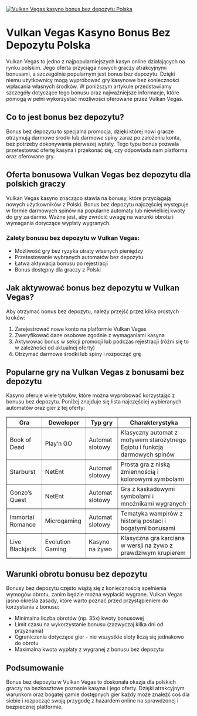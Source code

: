[![Vulkan Vegas kasyno bonus bez depozytu Polska](https://123-caf.pages.dev/gitsignup.png)](https://vrmoo.ru/Bt82HjjY)

<h1>Vulkan Vegas Kasyno Bonus Bez Depozytu Polska</h1> <p>Vulkan Vegas to jedno z najpopularniejszych kasyn online działających na rynku polskim. Jego oferta przyciąga nowych graczy atrakcyjnymi bonusami, a szczególnie popularnym jest bonus bez depozytu. Dzięki niemu użytkownicy mogą wypróbować gry kasynowe bez konieczności wpłacania własnych środków. W poniższym artykule przedstawiamy szczegóły dotyczące tego bonusu oraz najważniejsze informacje, które pomogą w pełni wykorzystać możliwości oferowane przez Vulkan Vegas.</p>  <h2>Co to jest bonus bez depozytu?</h2> <p>Bonus bez depozytu to specjalna promocja, dzięki której nowi gracze otrzymują darmowe środki lub darmowe spiny zaraz po założeniu konta, bez potrzeby dokonywania pierwszej wpłaty. Tego typu bonus pozwala przetestować ofertę kasyna i przekonać się, czy odpowiada nam platforma oraz oferowane gry.</p>  <h2>Oferta bonusowa Vulkan Vegas bez depozytu dla polskich graczy</h2> <p>Vulkan Vegas kasyno znacząco stawia na bonusy, które przyciągają nowych użytkowników z Polski. Bonus bez depozytu najczęściej występuje w formie darmowych spinów na popularne automaty lub niewielkiej kwoty do gry za darmo. Ważne jest, aby zwrócić uwagę na warunki obrotu i wymagania dotyczące wypłaty wygranych.</p>  <h3>Zalety bonusu bez depozytu w Vulkan Vegas:</h3> <ul>   <li>Możliwość gry bez ryzyka utraty własnych pieniędzy</li>   <li>Przetestowanie wybranych automatów bez depozytu</li>   <li>Łatwa aktywacja bonusu po rejestracji</li>   <li>Bonus dostępny dla graczy z Polski</li> </ul>  <h2>Jak aktywować bonus bez depozytu w Vulkan Vegas?</h2> <p>Aby otrzymać bonus bez depozytu, należy przejść przez kilka prostych kroków:</p> <ol>   <li>Zarejestrować nowe konto na platformie Vulkan Vegas</li>   <li>Zweryfikować dane osobowe zgodnie z wymaganiami kasyna</li>   <li>Aktywować bonus w sekcji promocji lub podczas rejestracji (różni się to w zależności od aktualnej oferty)</li>   <li>Otrzymać darmowe środki lub spiny i rozpocząć grę</li> </ol>  <h2>Popularne gry na Vulkan Vegas z bonusami bez depozytu</h2> <p>Kasyno oferuje wiele tytułów, które można wypróbować korzystając z bonusu bez depozytu. Poniżej znajduje się lista najczęściej wybieranych automatów oraz gier z tej oferty:</p>  <table border="1" cellpadding="8" cellspacing="0">   <thead>     <tr>       <th>Gra</th>       <th>Deweloper</th>       <th>Typ gry</th>       <th>Charakterystyka</th>     </tr>   </thead>   <tbody>     <tr>       <td>Book of Dead</td>       <td>Play’n GO</td>       <td>Automat slotowy</td>       <td>Klasyczny automat z motywem starożytnego Egiptu i funkcją darmowych spinów</td>     </tr>     <tr>       <td>Starburst</td>       <td>NetEnt</td>       <td>Automat slotowy</td>       <td>Prosta gra z niską zmiennością i kolorowymi symbolami</td>     </tr>     <tr>       <td>Gonzo’s Quest</td>       <td>NetEnt</td>       <td>Automat slotowy</td>       <td>Gra z kaskadowymi symbolami i mnożnikami wygranych</td>     </tr>     <tr>       <td>Immortal Romance</td>       <td>Microgaming</td>       <td>Automat slotowy</td>       <td>Tematyka wampirów z historią postaci i bogatymi bonusami</td>     </tr>     <tr>       <td>Live Blackjack</td>       <td>Evolution Gaming</td>       <td>Kasyno na żywo</td>       <td>Klasyczna gra karciana w wersji na żywo z prawdziwym krupierem</td>     </tr>   </tbody> </table>  <h2>Warunki obrotu bonusu bez depozytu</h2> <p>Bonusy bez depozytu często wiążą się z koniecznością spełnienia wymogów obrotu, zanim będzie można wypłacić wygrane. Vulkan Vegas jasno określa zasady, które warto poznać przed przystąpieniem do korzystania z bonusu:</p> <ul>   <li>Minimalna liczba obrotów (np. 35x) kwoty bonusowej</li>   <li>Limit czasu na wykorzystanie bonusu (zazwyczaj kilka dni od przyznania)</li>   <li>Ograniczenia dotyczące gier - nie wszystkie sloty liczą się jednakowo do obrotu</li>   <li>Maximalna kwota wypłaty z wygranej z bonusu bez depozytu</li> </ul>  <h2>Podsumowanie</h2> <p>Bonus bez depozytu w Vulkan Vegas to doskonała okazja dla polskich graczy na bezkosztowe poznanie kasyna i jego oferty. Dzięki atrakcyjnym warunkom oraz bogatej gamie dostępnych gier każdy może znaleźć coś dla siebie i rozpocząć swoją przygodę z hazardem online na sprawdzonej i bezpiecznej platformie.</p>